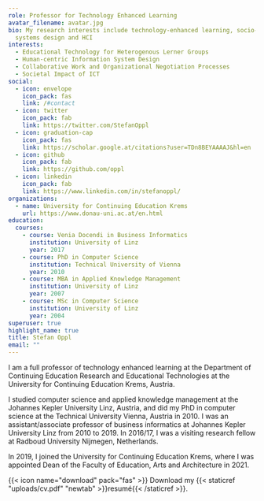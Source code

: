 ```yaml
---
role: Professor for Technology Enhanced Learning
avatar_filename: avatar.jpg
bio: My research interests include technology-enhanced learning, socio-technical
  systems design and HCI
interests:
  - Educational Technology for Heterogenous Lerner Groups
  - Human-centric Information System Design
  - Collaborative Work and Organizational Negotiation Processes
  - Societal Impact of ICT
social:
  - icon: envelope
    icon_pack: fas
    link: /#contact
  - icon: twitter
    icon_pack: fab
    link: https://twitter.com/StefanOppl
  - icon: graduation-cap
    icon_pack: fas
    link: https://scholar.google.at/citations?user=TDn8BEYAAAAJ&hl=en
  - icon: github
    icon_pack: fab
    link: https://github.com/oppl
  - icon: linkedin
    icon_pack: fab
    link: https://www.linkedin.com/in/stefanoppl/
organizations:
  - name: University for Continuing Education Krems
    url: https://www.donau-uni.ac.at/en.html
education:
  courses:
    - course: Venia Docendi in Business Informatics
      institution: University of Linz
      year: 2017
    - course: PhD in Computer Science
      institution: Technical University of Vienna
      year: 2010
    - course: MBA in Applied Knowledge Management
      institution: University of Linz
      year: 2007
    - course: MSc in Computer Science
      institution: University of Linz
      year: 2004
superuser: true
highlight_name: true
title: Stefan Oppl
email: ""
---
```

I am a full professor of technology enhanced learning at the Department of Continuing Education Research and Educational Technologies at the University for Continuing Education Krems, Austria. 

I studied computer science and applied knowledge management at the Johannes Kepler University Linz, Austria, and did my PhD in computer science at the Technical University Vienna, Austria in 2010. I was an assistant/associate professor of business informatics at Johannes Kepler University Linz from 2010 to 2019. In 2016/17, I was a visiting research fellow at Radboud University Nijmegen, Netherlands. 

In 2019, I joined the University for Continuing Education Krems, where I was appointed Dean of the Faculty of Education, Arts and Architecture in 2021.

{{< icon name="download" pack="fas" >}} Download my {{< staticref "uploads/cv.pdf" "newtab" >}}resumé{{< /staticref >}}.
